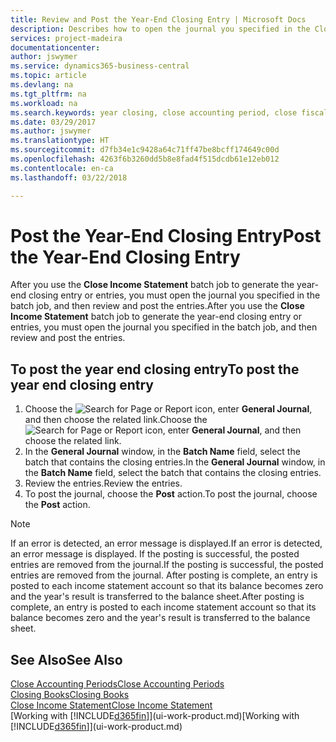 ```yaml
---
title: Review and Post the Year-End Closing Entry | Microsoft Docs
description: Describes how to open the journal you specified in the Close Income Statement batch job, and then review and post the year-end closing entry.
services: project-madeira
documentationcenter: 
author: jswymer
ms.service: dynamics365-business-central
ms.topic: article
ms.devlang: na
ms.tgt_pltfrm: na
ms.workload: na
ms.search.keywords: year closing, close accounting period, close fiscal year, bank account detailed trial balance
ms.date: 03/29/2017
ms.author: jswymer
ms.translationtype: HT
ms.sourcegitcommit: d7fb34e1c9428a64c71ff47be8bcff174649c00d
ms.openlocfilehash: 4263f6b3260dd5b8e8fad4f515dcdb61e12eb012
ms.contentlocale: en-ca
ms.lasthandoff: 03/22/2018

---
```

# <a name="post-the-year-end-closing-entry"></a><span data-ttu-id="1334c-103">Post the Year-End Closing Entry</span><span class="sxs-lookup"><span data-stu-id="1334c-103">Post the Year-End Closing Entry</span></span>
<span data-ttu-id="1334c-104">After you use the **Close Income Statement** batch job to generate the year-end closing entry or entries, you must open the journal you specified in the batch job, and then review and post the entries.</span><span class="sxs-lookup"><span data-stu-id="1334c-104">After you use the **Close Income Statement** batch job to generate the year-end closing entry or entries, you must open the journal you specified in the batch job, and then review and post the entries.</span></span>

## <a name="to-post-the-year-end-closing-entry"></a><span data-ttu-id="1334c-105">To post the year end closing entry</span><span class="sxs-lookup"><span data-stu-id="1334c-105">To post the year end closing entry</span></span>
1. <span data-ttu-id="1334c-106">Choose the ![Search for Page or Report](media/ui-search/search_small.png "Search for Page or Report icon") icon, enter **General Journal**, and then choose the related link.</span><span class="sxs-lookup"><span data-stu-id="1334c-106">Choose the ![Search for Page or Report](media/ui-search/search_small.png "Search for Page or Report icon") icon, enter **General Journal**, and then choose the related link.</span></span>
2. <span data-ttu-id="1334c-107">In the **General Journal** window, in the **Batch Name** field, select the batch that contains the closing entries.</span><span class="sxs-lookup"><span data-stu-id="1334c-107">In the **General Journal** window, in the **Batch Name** field, select the batch that contains the closing entries.</span></span>
3. <span data-ttu-id="1334c-108">Review the entries.</span><span class="sxs-lookup"><span data-stu-id="1334c-108">Review the entries.</span></span>
4. <span data-ttu-id="1334c-109">To post the journal, choose the **Post** action.</span><span class="sxs-lookup"><span data-stu-id="1334c-109">To post the journal, choose the **Post** action.</span></span>

> [!NOTE]  
>   <span data-ttu-id="1334c-110">If an error is detected, an error message is displayed.</span><span class="sxs-lookup"><span data-stu-id="1334c-110">If an error is detected, an error message is displayed.</span></span> <span data-ttu-id="1334c-111">If the posting is successful, the posted entries are removed from the journal.</span><span class="sxs-lookup"><span data-stu-id="1334c-111">If the posting is successful, the posted entries are removed from the journal.</span></span> <span data-ttu-id="1334c-112">After posting is complete, an entry is posted to each income statement account so that its balance becomes zero and the year's result is transferred to the balance sheet.</span><span class="sxs-lookup"><span data-stu-id="1334c-112">After posting is complete, an entry is posted to each income statement account so that its balance becomes zero and the year's result is transferred to the balance sheet.</span></span>

## <a name="see-also"></a><span data-ttu-id="1334c-113">See Also</span><span class="sxs-lookup"><span data-stu-id="1334c-113">See Also</span></span>
[<span data-ttu-id="1334c-114">Close Accounting Periods</span><span class="sxs-lookup"><span data-stu-id="1334c-114">Close Accounting Periods</span></span>](year-close-account-periods.md)  
[<span data-ttu-id="1334c-115">Closing Books</span><span class="sxs-lookup"><span data-stu-id="1334c-115">Closing Books</span></span>](year-close-books.md)  
[<span data-ttu-id="1334c-116">Close Income Statement</span><span class="sxs-lookup"><span data-stu-id="1334c-116">Close Income Statement</span></span>](year-close-income-statement.md)  
<span data-ttu-id="1334c-117">[Working with [!INCLUDE[d365fin](includes/d365fin_md.md)]](ui-work-product.md)</span><span class="sxs-lookup"><span data-stu-id="1334c-117">[Working with [!INCLUDE[d365fin](includes/d365fin_md.md)]](ui-work-product.md)</span></span>

